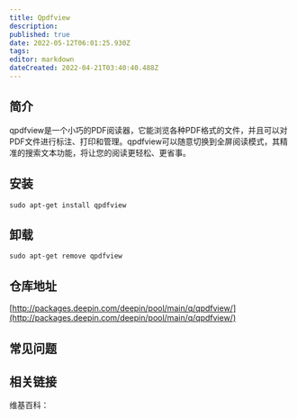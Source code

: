 ```yaml
---
title: Qpdfview
description: 
published: true
date: 2022-05-12T06:01:25.930Z
tags: 
editor: markdown
dateCreated: 2022-04-21T03:40:40.488Z
---
```


## 简介

qpdfview是一个小巧的PDF阅读器，它能浏览各种PDF格式的文件，并且可以对PDF文件进行标注、打印和管理。qpdfview可以随意切换到全屏阅读模式，其精准的搜索文本功能，将让您的阅读更轻松、更省事。

## 安装

`sudo apt-get install qpdfview`

## 卸载

`sudo apt-get remove qpdfview`

## 仓库地址

[http://packages.deepin.com/deepin/pool/main/q/qpdfview/](http://packages.deepin.com/deepin/pool/main/q/qpdfview/)

## 常见问题

## 相关链接

维基百科：

